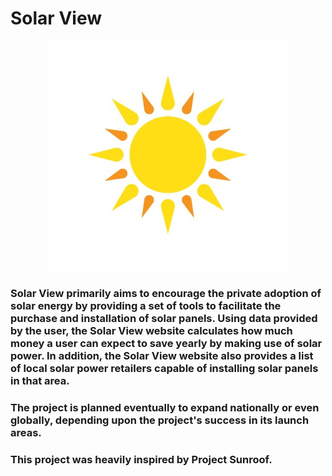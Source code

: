 # Solar View 
<p align="center">
  <img src="logo.jpg" />
</p>
 
### Solar View primarily aims to encourage the private adoption of solar energy by providing a set of tools to facilitate the purchase and installation of solar panels. Using data provided by the user, the Solar View website calculates how much money a user can expect to save yearly by making use of solar power. In addition, the Solar View website also provides a list of local solar power retailers capable of installing solar panels in that area.

### The project is planned eventually to expand nationally or even globally, depending upon the project's success in its launch areas.

### This project was heavily inspired by Project Sunroof.
